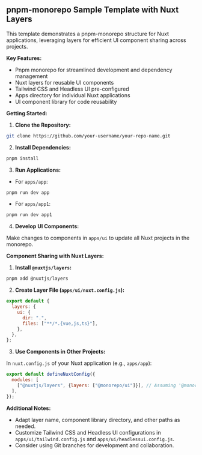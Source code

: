 ## pnpm-monorepo Sample Template with Nuxt Layers

This template demonstrates a pnpm-monorepo structure for Nuxt applications, leveraging layers for efficient UI component sharing across projects.

**Key Features:**

- Pnpm monorepo for streamlined development and dependency management
- Nuxt layers for reusable UI components
- Tailwind CSS and Headless UI pre-configured
- Apps directory for individual Nuxt applications
- UI component library for code reusability

**Getting Started:**

1. **Clone the Repository:**

```bash
git clone https://github.com/your-username/your-repo-name.git
```

2. **Install Dependencies:**

```bash
pnpm install
```

3. **Run Applications:**

- For `apps/app`:

```bash
pnpm run dev app
```

- For `apps/app1`:

```bash
pnpm run dev app1
```

4. **Develop UI Components:**

Make changes to components in `apps/ui` to update all Nuxt projects in the monorepo.

**Component Sharing with Nuxt Layers:**

1. **Install `@nuxtjs/layers`:**

```bash
pnpm add @nuxtjs/layers
```

2. **Create Layer File (`apps/ui/nuxt.config.js`):**

```javascript
export default {
  layers: {
    ui: {
      dir: ".",
      files: ["**/*.{vue,js,ts}"],
    },
  },
};
```

3. **Use Components in Other Projects:**

In `nuxt.config.js` of your Nuxt application (e.g., `apps/app`):

```javascript
export default defineNuxtConfig({
  modules: [
    ["@nuxtjs/layers", {layers: ["@monorepo/ui"]}], // Assuming '@monorepo/ui' is your component library's layer name
  ],
});
```

**Additional Notes:**

- Adapt layer name, component library directory, and other paths as needed.
- Customize Tailwind CSS and Headless UI configurations in `apps/ui/tailwind.config.js` and `apps/ui/headlessui.config.js`.
- Consider using Git branches for development and collaboration.
